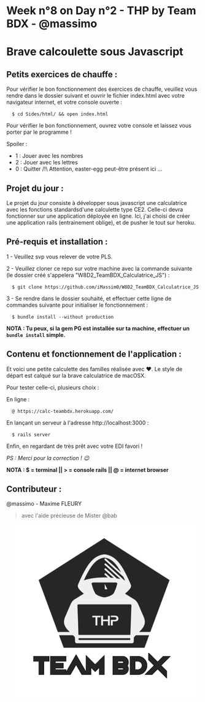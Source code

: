 # Week n°8 on Day n°2 - THP by Team BDX - @massimo
# Brave calcoulette sous Javascript

## Petits exercices de chauffe :

Pour vérifier le bon fonctionnement des éxercices de chauffe, veuillez vous rendre dans le dossier suivant et ouvrir le fichier index.html avec votre navigateur internet, et votre console ouverte :
```
  $ cd Sides/html/ && open index.html
```
Pour vérifier le bon fonctionnement, ouvrez votre console et laissez vous porter par le programme !

Spoiler :
  - 1 : Jouer avec les nombres
  - 2 : Jouer avec les lettres
  - 0 : Quitter
/!\ Attention, easter-egg peut-être présent ici ...

## Projet du jour :

Le projet du jour consiste à développer sous javascript une calculatrice avec les fonctions standardsd'une calculette type CE2. Celle-ci devra fonctionner sur une application déployée en ligne. Ici, j'ai choisi de créer une application rails (entrainement oblige), et de pusher le tout sur heroku.

## Pré-requis et installation :

1 - Veuillez svp vous relever de votre PLS.

2 - Veuillez cloner ce repo sur votre machine avec la commande suivante (le dossier créé s'appelera "W8D2_TeamBDX_Calculatrice_JS") :

```
  $ git clone https://github.com/iMassim0/W8D2_TeamBDX_Calculatrice_JS
```

3 - Se rendre dans le dossier souhaité, et effectuer cette ligne de commandes suivante pour initialiser le fonctionnement :

```
  $ bundle install --without production
```

**NOTA : Tu peux, si la gem PG est installée sur ta machine, effectuer un `bundle install` simple.**

## Contenu et fonctionnement de l'application :

Et voici une petite calculette des familles réalisée avec ❤️. Le style de départ est calqué sur la brave calculatrice de macOSX.

Pour tester celle-ci, plusieurs choix :

En ligne :
```
  @ https://calc-teambdx.herokuapp.com/
```
En lançant un serveur à l'adresse http://localhost:3000 :
```
  $ rails server
```
Enfin, en regardant de très prêt avec votre EDI favori !

*PS : Merci pour la correction ! 😉*

**NOTA : $ = terminal || > = console rails || @ = internet browser**

## Contributeur :

@massimo - Maxime FLEURY

> avec l'aide précieuse de Mister @bab

<p align="center">
  <img src="THP_BDX.png"/>
</p>
